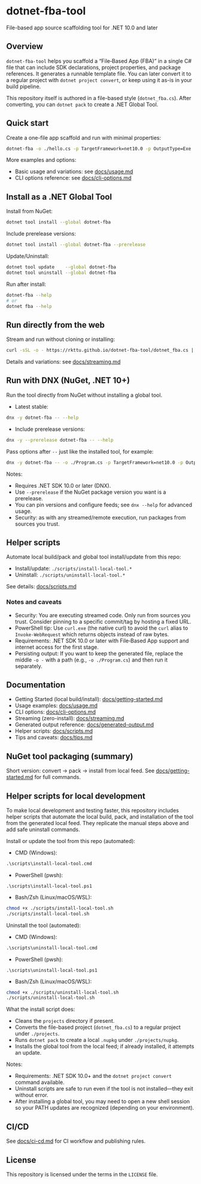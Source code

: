 # dotnet-fba-tool

File-based app source scaffolding tool for .NET 10.0 and later

## Overview

`dotnet-fba-tool` helps you scaffold a “File‑Based App (FBA)” in a single C# file that can include SDK declarations, project properties, and package references. It generates a runnable template file. You can later convert it to a regular project with `dotnet project convert`, or keep using it as-is in your build pipeline.

This repository itself is authored in a file-based style (`dotnet_fba.cs`). After converting, you can `dotnet pack` to create a .NET Global Tool.

## Quick start

Create a one-file app scaffold and run with minimal properties:

```bash
dotnet-fba -o ./hello.cs -p TargetFramework=net10.0 -p OutputType=Exe
```

More examples and options:

- Basic usage and variations: see [docs/usage.md](./docs/usage.md)
- CLI options reference: see [docs/cli-options.md](./docs/cli-options.md)

## Install as a .NET Global Tool

Install from NuGet:

```bash
dotnet tool install --global dotnet-fba
```

Include prerelease versions:

```bash
dotnet tool install --global dotnet-fba --prerelease
```

Update/Uninstall:

```bash
dotnet tool update    --global dotnet-fba
dotnet tool uninstall --global dotnet-fba
```

Run after install:

```bash
dotnet-fba --help
# or
dotnet fba --help
```

## Run directly from the web

Stream and run without cloning or installing:

```bash
curl -sSL -o - https://rkttu.github.io/dotnet-fba-tool/dotnet_fba.cs | dotnet run - -o - | dotnet run -
```

Details and variations: see [docs/streaming.md](./docs/streaming.md)

## Run with DNX (NuGet, .NET 10+)

Run the tool directly from NuGet without installing a global tool.

- Latest stable:

```bash
dnx -y dotnet-fba -- --help
```

- Include prerelease versions:

```bash
dnx -y --prerelease dotnet-fba -- --help
```

Pass options after `--` just like the installed tool, for example:

```bash
dnx -y dotnet-fba -- -o ./Program.cs -p TargetFramework=net10.0 -p OutputType=Exe
```

Notes:

- Requires .NET SDK 10.0 or later (DNX).
- Use `--prerelease` if the NuGet package version you want is a prerelease.
- You can pin versions and configure feeds; see `dnx --help` for advanced usage.
- Security: as with any streamed/remote execution, run packages from sources you trust.

## Helper scripts

Automate local build/pack and global tool install/update from this repo:

- Install/update: `./scripts/install-local-tool.*`
- Uninstall: `./scripts/uninstall-local-tool.*`

See details: [docs/scripts.md](./docs/scripts.md)

### Notes and caveats

- Security: You are executing streamed code. Only run from sources you trust. Consider pinning to a specific commit/tag by hosting a fixed URL.
- PowerShell tip: Use `curl.exe` (the native curl) to avoid the `curl` alias to `Invoke-WebRequest` which returns objects instead of raw bytes.
- Requirements: .NET SDK 10.0 or later with File‑Based App support and internet access for the first stage.
- Persisting output: If you want to keep the generated file, replace the middle `-o -` with a path (e.g., `-o ./Program.cs`) and then run it separately.

## Documentation

- Getting Started (local build/install): [docs/getting-started.md](./docs/getting-started.md)
- Usage examples: [docs/usage.md](./docs/usage.md)
- CLI options: [docs/cli-options.md](./docs/cli-options.md)
- Streaming (zero-install): [docs/streaming.md](./docs/streaming.md)
- Generated output reference: [docs/generated-output.md](./docs/generated-output.md)
- Helper scripts: [docs/scripts.md](./docs/scripts.md)
- Tips and caveats: [docs/tips.md](./docs/tips.md)

## NuGet tool packaging (summary)

Short version: convert → pack → install from local feed. See [docs/getting-started.md](./docs/getting-started.md) for full commands.

## Helper scripts for local development

To make local development and testing faster, this repository includes helper scripts that automate the local build, pack, and installation of the tool from the generated local feed. They replicate the manual steps above and add safe uninstall commands.

Install or update the tool from this repo (automated):

- CMD (Windows):

```bat
.\scripts\install-local-tool.cmd
```

- PowerShell (pwsh):

```pwsh
.\scripts\install-local-tool.ps1
```

- Bash/Zsh (Linux/macOS/WSL):

```bash
chmod +x ./scripts/install-local-tool.sh
./scripts/install-local-tool.sh
```

Uninstall the tool (automated):

- CMD (Windows):

```bat
.\scripts\uninstall-local-tool.cmd
```

- PowerShell (pwsh):

```pwsh
.\scripts\uninstall-local-tool.ps1
```

- Bash/Zsh (Linux/macOS/WSL):

```bash
chmod +x ./scripts/uninstall-local-tool.sh
./scripts/uninstall-local-tool.sh
```

What the install script does:

- Cleans the `projects` directory if present.
- Converts the file-based project (`dotnet_fba.cs`) to a regular project under `./projects`.
- Runs `dotnet pack` to create a local `.nupkg` under `./projects/nupkg`.
- Installs the global tool from the local feed; if already installed, it attempts an update.

Notes:

- Requirements: .NET SDK 10.0+ and the `dotnet project convert` command available.
- Uninstall scripts are safe to run even if the tool is not installed—they exit without error.
- After installing a global tool, you may need to open a new shell session so your PATH updates are recognized (depending on your environment).

## CI/CD

See [docs/ci-cd.md](./docs/ci-cd.md) for CI workflow and publishing rules.

## License

This repository is licensed under the terms in the `LICENSE` file.
